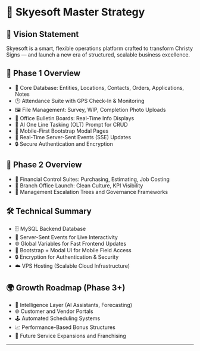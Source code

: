 # 🚀 Skyesoft Master Strategy

## 🌟 Vision Statement
Skyesoft is a smart, flexible operations platform crafted to transform Christy Signs — and launch a new era of structured, scalable business excellence.

## 🚀 Phase 1 Overview
- 📂 Core Database: Entities, Locations, Contacts, Orders, Applications, Notes
- 🕒 Attendance Suite with GPS Check-In & Monitoring
- 🖼️ File Management: Survey, WIP, Completion Photo Uploads
- 📢 Office Bulletin Boards: Real-Time Info Displays
- 🤖 AI One Line Tasking (OLT) Prompt for CRUD
- 📱 Mobile-First Bootstrap Modal Pages
- 🔄 Real-Time Server-Sent Events (SSE) Updates
- 🔒 Secure Authentication and Encryption

## 🚀 Phase 2 Overview
- 💸 Financial Control Suites: Purchasing, Estimating, Job Costing
- 🏢 Branch Office Launch: Clean Culture, KPI Visibility
- 🧭 Management Escalation Trees and Governance Frameworks

## 🛠️ Technical Summary
- 🗄️ MySQL Backend Database
- 🔄 Server-Sent Events for Live Interactivity
- 🌐 Global Variables for Fast Frontend Updates
- 📱 Bootstrap + Modal UI for Mobile Field Access
- 🔒 Encryption for Authentication & Security
- ☁️ VPS Hosting (Scalable Cloud Infrastructure)

## 🌍 Growth Roadmap (Phase 3+)
- 🧠 Intelligence Layer (AI Assistants, Forecasting)
- 🌐 Customer and Vendor Portals
- 🕹️ Automated Scheduling Systems
- 📈 Performance-Based Bonus Structures
- 🌱 Future Service Expansions and Franchising

---